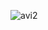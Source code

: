 ![avi2](https://github.com/Abhijit-Sah/Abhijit-Sah/assets/147782106/20bb26fa-c8c0-4142-8f7e-b1f4a33a2c24)
